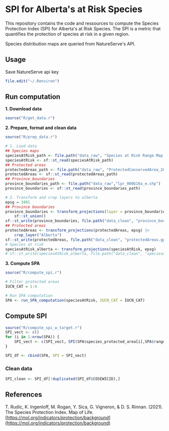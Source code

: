 # SPI for Alberta's at Risk Species

This repository contains the code and ressources to compute the Species Protection Index (SPI) for Alberta's at Risk Species. The SPI is a metric that quantifies the protection of species at risk in a given region. 

Species distribution maps are queried from NatureServe's API.

## Usage

Save NatureServe api key

```r
file.edit("~/.Renviron")
```

## Run computation

**1. Download data**

```r
source("R/get_data.r")
```

**2. Prepare, format and clean data**

```r
source("R/prep_data.r")

# 1. Load data
## Species maps
speciesAtRisk_path <- file.path("data_raw", "Species at Risk Range Map Extents.gdb")
speciesAtRisk <- sf::st_read(speciesAtRisk_path)
## Protected areas
protectedAreas_path <- file.path("data_raw", "ProtectedConservedArea_2022.gdb")
protectedAreas <- sf::st_read(protectedAreas_path)
## Province_boundaries
province_boundaries_path <- file.path("data_raw","lpr_000b16a_e.shp")
province_boundaries <- sf::st_read(province_boundaries_path)

# 2. Transform and crop layers to alberta
epsg = 3401
## Province boundaries
province_boundaries <- transform_projections(layer = province_boundaries, EPSG = epsg) |>
    sf::st_union()
sf::st_write(province_boundaries, file.path("data_clean", "province_boundaries.gpkg"))
## Protected areas
protectedAreas <- transform_projections(protectedAreas, epsg) |>
    crop_layer("Alberta")
sf::st_write(protectedAreas, file.path("data_clean", "protectedAreas.gpkg"))
# Species at risk
speciesAtRisk_alberta <- transform_projections(speciesAtRisk, epsg) 
# sf::st_write(speciesAtRisk_alberta, file.path("data_clean", "speciesAtRisk_alberta.gpkg"))
```

**3. Compute SPA**

```r
source("R/compute_spi.r")

# Filter protected areas
IUCN_CAT = 1:4

# Run SPA computation
SPA <- run_SPA_computation(speciesAtRisk, IUCN_CAT = IUCN_CAT)
```

## Compute SPI

```r
source("R/compute_spi_w_target.r")
SPI_vect <- c()
for (i in 1:nrow(SPA)) {
    SPI_vect <- c(SPI_vect, SPI(SPA$species_protected_area[i],SPA$range_area_alberta[i], SPA$range_area_canada[i]))
}

SPI_df <- cbind(SPA, SPI = SPI_vect)
```

### Clean data
    
```r
SPI_clean <- SPI_df[!duplicated(SPI_df$COSEWICID),]
```


## References
T. Rudic, K. Ingenloff, M. Rogan, Y. Sica, G. Vigneron, & D. S. Rinnan. (2021). The Species Protection Index. Map of Life. [https://mol.org/indicators/protection/background](https://mol.org/indicators/protection/background)

